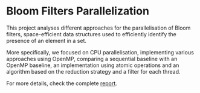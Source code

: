 # Bloom Filters Parallelization

This project analyses different approaches for the parallelisation of Bloom filters, space-efficient data structures used to efficiently identify the presence of an element in a set.

More specifically, we focused on CPU parallelisation, implementing various approaches using OpenMP, comparing a sequential baseline with an OpenMP baseline, an implementation using atomic operations and an algorithm based on the reduction strategy and a filter for each thread.

For more details, check the complete [report](report.pdf).
